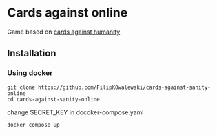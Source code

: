 # Cards against online

Game based on [cards against humanity](https://www.cardsagainsthumanity.com)

## Installation

### Using docker

```
git clone https://github.com/FilipK0walewski/cards-against-sanity-online
cd cards-against-sanity-online
```

change SECRET_KEY in docoker-compose.yaml

```
docker compose up
```

